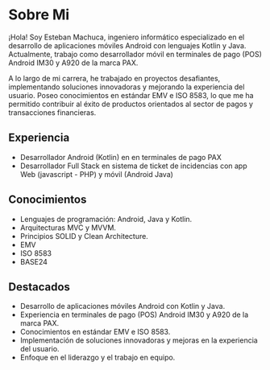 
# Sobre Mi

¡Hola! Soy Esteban Machuca, ingeniero informático especializado en el desarrollo de aplicaciones móviles Android con lenguajes Kotlin y Java. Actualmente, trabajo como desarrollador móvil en terminales de pago (POS) Android IM30 y A920 de la marca PAX.

A lo largo de mi carrera, he trabajado en proyectos desafiantes, implementando soluciones innovadoras y mejorando la experiencia del usuario. Poseo conocimientos en estándar EMV e ISO 8583, lo que me ha permitido contribuir al éxito de productos orientados al sector de pagos y transacciones financieras.

## Experiencia

- Desarrollador Android (Kotlin) en en terminales de pago PAX
- Desarrollador Full Stack en sistema de ticket de incidencias con app Web (javascript - PHP) y móvil (Android Java)

## Conocimientos

- Lenguajes de programación: Android, Java y Kotlin.
- Arquitecturas MVC y MVVM.
- Principios SOLID y Clean Architecture.
- EMV
- ISO 8583
- BASE24

## Destacados

- Desarrollo de aplicaciones móviles Android con Kotlin y Java.
- Experiencia en terminales de pago (POS) Android IM30 y A920 de la marca PAX.
- Conocimientos en estándar EMV e ISO 8583.
- Implementación de soluciones innovadoras y mejoras en la experiencia del usuario.
- Enfoque en el liderazgo y el trabajo en equipo.
